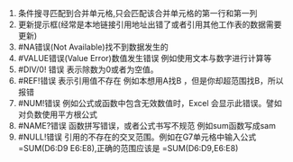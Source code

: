 1. 条件搜寻匹配到合并单元格,只会匹配该合并单元格的第一行和第一列
2. 更新提示框(经常是本地链接引用地址出错了或者引用其他工作表的数据需要更新)
3. \#NA错误(Not Available)找不到数据发生的
4. \#VALUE错误(Value Error)数值发生错误   例如使用文本与数字进行计算等
5. \#DIV/0! 错误 表示除数为0或者为空值。
6. \#REF!错误  表示引用值不存在     例如本想用A找B ，但是你却超范围找B，所以报错
7. \#NUM!错误   例如公式或函数中包含无效数值时，Excel 会显示此错误。譬如对负数使用平方根公式
8. \#NAME?错误  函数拼写错误，或者公式书写不规范     例如sum函数写成sam
9. \#NULL!错误  引用的不存在的交叉范围。例如在G7单元格中输入公式=SUM(D6:D9 E6:E8),正确的范围应该是 =SUM(D6:D9,E6:E8)



